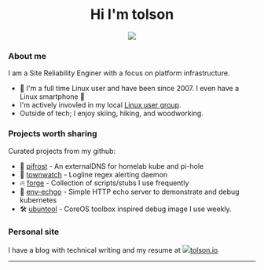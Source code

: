 
<h1 align="center">Hi I'm tolson</h1>
<p align="center">
<p align="center"><img src="https://tolson.io/assets/neature.jpg"/></p>
<p align="center">

### About me

I am a Site Reliability Enginer with a focus on platform infrastructure.

- 🐧 I'm a full time Linux user and have been since 2007. I even have a Linux smartphone 🤦
- I'm actively invovled in my local [Linux user group](https://www.meetup.com/PenguinsUnbound/).
- Outside of tech; I enjoy skiing, hiking, and woodworking.

### Projects worth sharing

Curated projects from my github:

- 🌈 [pifrost](https://github.com/tolson-vkn/pifrost) - An externalDNS for homelab kube and pi-hole
- 👀 [townwatch](https://github.com/tolson-vkn/townwatch) - Logline regex alerting daemon
- 🔥 [forge](https://github.com/tolson-vkn/forge) - Collection of scripts/stubs I use frequently
- 🦇 [env-echgo](https://github.com/tolson-vkn/env-echgo) - Simple HTTP echo server to demonstrate and debug kubernetes
- 🛠 [ubuntool](https://github.com/tolson-vkn/ubuntool) - CoreOS toolbox inspired debug image I use weekly.

### Personal site

I have a blog with technical writing and my resume at <img src="https://tolson.io/assets/favicon.png">[tolson.io](https://tolson.io)

---
